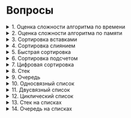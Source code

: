 # Вопросы
<details><summary>1. Оценка сложности алгоритма по времени</summary>
  А всё
</details>
<details><summary>2. Оценка сложности алгоритма по памяти</summary>
</details>
<details><summary>3. Сортировка вставками</summary>
  <center><h1> Сортировка вставками </h1></center>
  <h2> Асимптотика алгоритма </h2>
  <h3>

| Оценка     | Лучший случай | Средний случай | Худший случай |
|:----------:|:-------------:|:--------------:|:-------------:|
| По времени | O(n)          | O(n^2)         | O(n^2)        |
| По памяти  | O(1)          | O(1)           | O(1)          |

  Лучший случай достигается, при изначально отсортрованном массиве.
  
  Инвариант: на j-й итерации цикла массив [0..(j-1)] состоит из исходных элементов, расположенных в порядке возрастания.

  На первой итерации алгоритм состоит из 1 исходного элемента, расположенного по возрастанию.

  <h3>    
  <img src = "source/InsertionSort.gif">

</details>
<details><summary>4. Сортировка слиянием</summary>
  <center><h1> Сортировка Слиянием </h1></center>
  <h2> Асимптотика алгоритма </h2>
  <h3>

| Оценка     | Лучший случай | Средний случай | Худший случай |
|:----------:|:-------------:|:--------------:|:-------------:|
| По времени | O(n * log(n)) | O(n * log(n))  | O(n * log(n)) |
| По памяти  | O(n)          | O(n)           | O(n)          |

  По врмени: n тратится на слияние log(n) на зазбиению через вызов рекурсии.

  !Необходим дополнительный массив при слиянии.
  <h3>    
  <img src = "source/MergeSort.png">
</details>
<details><summary>5. Быстрая сортировка</summary>
</details>
<details><summary>6. Сортировка подсчетом</summary>
</details>
<details><summary>7. Цифровая сортировка</summary>
</details>
<details><summary>8. Стек</summary>
</details>
<details><summary>9. Очередь</summary>
</details>
<details><summary>10. Односвязный список</summary>
</details>
<details><summary>11. Двусвязный список</summary>
</details>
<details><summary>12. Циклический список</summary>
</details>
<details><summary>13. Стек на списках</summary>
</details>
<details><summary>14. Очередь на списках</summary>
</details>
